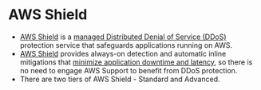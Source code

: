 
# AWS Shield
- [AWS Shield](https://aws.amazon.com/shield) is a [managed Distributed Denial of Service (DDoS)](https://www.cloudflare.com/learning/ddos/what-is-a-ddos-attack/) protection service that safeguards applications running on AWS. 
- [AWS Shield](https://aws.amazon.com/shield) provides always-on detection and automatic inline mitigations that [minimize application downtime and latency](../../1_HLDDesignComponents/0_SystemGlossaries/Scalability/LatencyThroughput.md), so there is no need to engage AWS Support to benefit from DDoS protection. 
- There are two tiers of AWS Shield - Standard and Advanced.